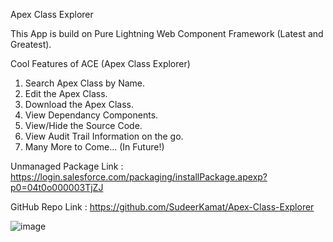 Apex Class Explorer

This App is build on Pure Lightning Web Component Framework (Latest and Greatest).

Cool Features of ACE (Apex Class Explorer)
1) Search Apex Class by Name.
2) Edit the Apex Class.
3) Download the Apex Class.
4) View Dependancy Components.
5) View/Hide the Source Code.
6) View Audit Trail Information on the go.
7) Many More to Come... (In Future!)

Unmanaged Package Link : 	https://login.salesforce.com/packaging/installPackage.apexp?p0=04t0o000003TjZJ

GitHub Repo Link : https://github.com/SudeerKamat/Apex-Class-Explorer

![image](https://user-images.githubusercontent.com/26453321/177008267-95474114-b50c-4593-9544-b3503d8eb9ad.png)
